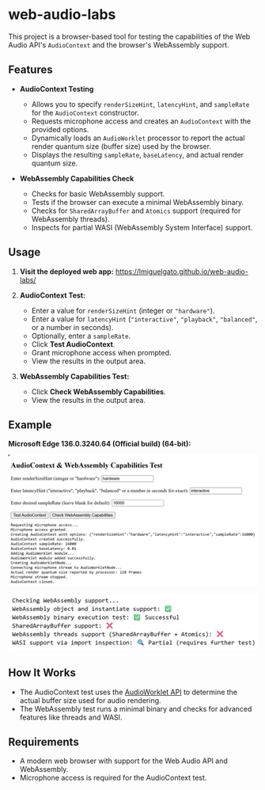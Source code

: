 # web-audio-labs

This project is a browser-based tool for testing the capabilities of the Web Audio API's `AudioContext` and the browser's WebAssembly support.

## Features

- **AudioContext Testing**  
  - Allows you to specify `renderSizeHint`, `latencyHint`, and `sampleRate` for the `AudioContext` constructor.
  - Requests microphone access and creates an `AudioContext` with the provided options.
  - Dynamically loads an `AudioWorklet` processor to report the actual render quantum size (buffer size) used by the browser.
  - Displays the resulting `sampleRate`, `baseLatency`, and actual render quantum size.

- **WebAssembly Capabilities Check**  
  - Checks for basic WebAssembly support.
  - Tests if the browser can execute a minimal WebAssembly binary.
  - Checks for `SharedArrayBuffer` and `Atomics` support (required for WebAssembly threads).
  - Inspects for partial WASI (WebAssembly System Interface) support.

## Usage

1. **Visit the deployed web app:** https://lmiguelgato.github.io/web-audio-labs/
2. **AudioContext Test:**
   - Enter a value for `renderSizeHint` (integer or `"hardware"`).
   - Enter a value for `latencyHint` (`"interactive"`, `"playback"`, `"balanced"`, or a number in seconds).
   - Optionally, enter a `sampleRate`.
   - Click **Test AudioContext**.
   - Grant microphone access when prompted.
   - View the results in the output area.

3. **WebAssembly Capabilities Test:**
   - Click **Check WebAssembly Capabilities**.
   - View the results in the output area.

## Example

**Microsoft Edge 136.0.3240.64 (Official build) (64-bit):**

![Screenshot of the UI and output area](screenshots/Edge%20136.0.3240.64%20(Official%20build)%20(64-bit)/AudioContextCapabilities.png)

![Screenshot of the UI and output area](screenshots/Edge%20136.0.3240.64%20(Official%20build)%20(64-bit)/WebAssemblyCapabilities.png)

## How It Works

- The AudioContext test uses the [AudioWorklet API](https://developer.mozilla.org/en-US/docs/Web/API/AudioWorklet) to determine the actual buffer size used for audio rendering.
- The WebAssembly test runs a minimal binary and checks for advanced features like threads and WASI.

## Requirements

- A modern web browser with support for the Web Audio API and WebAssembly.
- Microphone access is required for the AudioContext test.
